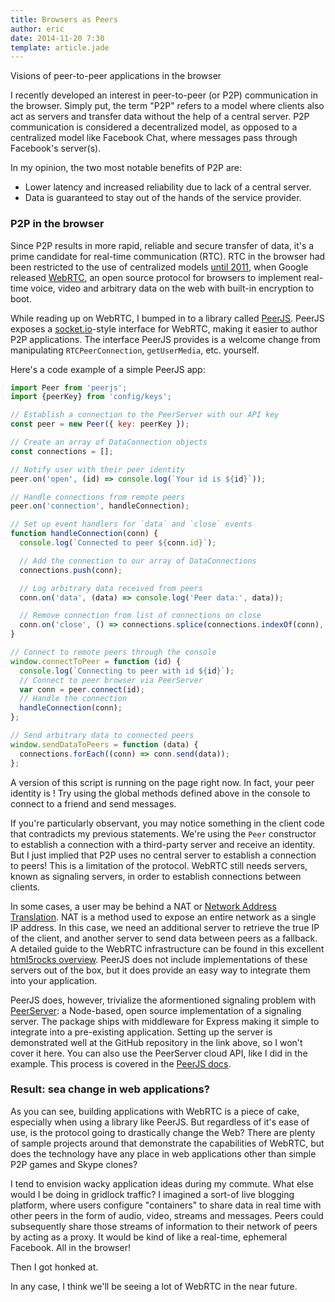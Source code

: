 ```yaml
---
title: Browsers as Peers
author: eric
date: 2014-11-20 7:30
template: article.jade
---
```

Visions of peer-to-peer applications in the browser
<span class="more"></span>

I recently developed an interest in peer-to-peer (or P2P) communication in
the browser. Simply put, the term "P2P" refers to a model where clients also act
as servers and transfer data without the help of a central server.
P2P communication is considered a decentralized model, as opposed to a
centralized model like Facebook Chat, where messages pass through Facebook's
server(s).

In my opinion, the two most notable benefits of P2P are:
- Lower latency and increased reliability due to lack of a central server.
- Data is guaranteed to stay out of the hands of the service provider.

### P2P in the browser

Since P2P results in more rapid, reliable and secure transfer of data, it's a
prime candidate for real-time communication (RTC). RTC in the browser had been
restricted to the use of centralized models [until 2011](http://lists.w3.org/Archives/Public/public-webrtc/2011May/0022.html "WebRTC release"),
when Google released [WebRTC](http://w3c.github.io/webrtc-pc/ "WebRTC WC3 Editors Draft"),
an open source protocol for browsers to implement real-time voice, video and
arbitrary data on the web with built-in encryption to boot.

While reading up on WebRTC, I bumped in to a library called [PeerJS](http://peerjs.com/, "PeerJS website").
PeerJS exposes a [socket.io](http://socket.io/ "SocketIO website")-style
interface for WebRTC, making it easier to author P2P applications. The interface
PeerJS provides is a welcome change from manipulating `RTCPeerConnection`,
`getUserMedia`, etc. yourself.

Here's a code example of a simple PeerJS app:

```javascript
import Peer from 'peerjs';
import {peerKey} from 'config/keys';

// Establish a connection to the PeerServer with our API key
const peer = new Peer({ key: peerKey });

// Create an array of DataConnection objects
const connections = [];

// Notify user with their peer identity
peer.on('open', (id) => console.log(`Your id is ${id}`));

// Handle connections from remote peers
peer.on('connection', handleConnection);

// Set up event handlers for `data` and `close` events
function handleConnection(conn) {
  console.log(`Connected to peer ${conn.id}`);

  // Add the connection to our array of DataConnections
  connections.push(conn);

  // Log arbitrary data received from peers
  conn.on('data', (data) => console.log('Peer data:', data));

  // Remove connection from list of connections on close
  conn.on('close', () => connections.splice(connections.indexOf(conn), 1));
}

// Connect to remote peers through the console
window.connectToPeer = function (id) {
  console.log(`Connecting to peer with id ${id}`);
  // Connect to peer browser via PeerServer
  var conn = peer.connect(id);
  // Handle the connection
  handleConnection(conn);
};

// Send arbitrary data to connected peers
window.sendDataToPeers = function (data) {
  connections.forEach((conn) => conn.send(data));
};
```

<p id="peer-example" class="Box Box--aside">
A version of this script is running on the page right now. In fact, your peer
identity is <code id="peer-id"></code>! Try using the global methods defined
above in the console to connect to a friend and send messages.
</p>

If you're particularly observant, you may notice something in the client code
that contradicts my previous statements. We're using the `Peer` constructor
to establish a connection with a third-party server and receive an identity.
But I just implied that P2P uses no central server to establish a connection
to peers! This is a limitation of the protocol. WebRTC still needs servers,
known as signaling servers, in order to establish connections between clients.

In some cases, a user may be behind a NAT or [Network Address Translation](https://en.wikipedia.org/wiki/Network_address_translation). NAT is a method used to expose an entire network as a single IP address. In this case, we need
an additional server to retrieve the true IP of the client, and another server
to send data between peers as a fallback. A detailed guide to the WebRTC
infrastructure can be found in this excellent [html5rocks overview](http://www.html5rocks.com/en/tutorials/webrtc/infrastructure/ "html5rocks WebRTC infrastructure overview"). PeerJS does not include implementations of
these servers out of the box, but it does provide an easy way to integrate them
into your application.

PeerJS does, however, trivialize the aformentioned signaling problem with
[PeerServer](https://github.com/peers/peerjs-server "PeerServer repository"):
a Node-based, open source implementation of a signaling server. The
package ships with middleware for Express making it simple to integrate into a
pre-existing application. Setting up the server is demonstrated well at the
GitHub repository in the link above, so I won't cover it here. You can also
use the PeerServer cloud API, like I did in the example. This process is covered
in the [PeerJS docs](http://peerjs.com/docs "PeerJS docs").

### Result: sea change in web applications?

As you can see, building applications with WebRTC is a piece of cake, especially
when using a library like PeerJS. But regardless of it's ease of use,
is the protocol going to drastically change the Web? There are plenty of sample
projects around that demonstrate the capabilities of WebRTC, but does the
technology have any place in web applications other than simple P2P games and
Skype clones?

I tend to envision wacky application ideas during my commute. What else would
I be doing in gridlock traffic? I imagined a sort-of live blogging platform,
where users configure "containers" to share data in real time with other peers
in the form of audio, video, streams and messages. Peers could subsequently
share those streams of information to their network of peers by acting as a
proxy. It would be kind of like a real-time, ephemeral Facebook. All in the
browser!

Then I got honked at.

In any case, I think we'll be seeing a lot of WebRTC in the near future.

<script src="https://cdnjs.cloudflare.com/ajax/libs/peerjs/0.3.14/peer.min.js" type="text/javascript"></script>
<script src="main.js" type="text/javascript"></script>
